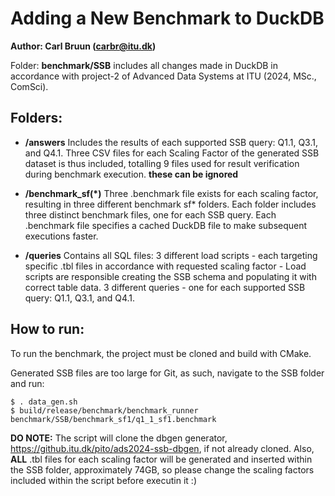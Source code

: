 # Adding a New Benchmark to DuckDB

**Author: Carl Bruun (carbr@itu.dk)**

Folder: **benchmark/SSB** includes all changes made in DuckDB in accordance with project-2 of Advanced Data Systems at ITU (2024, MSc., ComSci).

## Folders:
- **/answers**
Includes the results of each supported SSB query: Q1.1, Q3.1, and Q4.1.
Three CSV files for each Scaling Factor of the generated SSB dataset is thus included, totalling 9 files used for result verification during benchmark execution. **these can be ignored**


- **/benchmark_sf(*)**
Three .benchmark file exists for each scaling factor, resulting in three different benchmark sf* folders.
Each folder includes three distinct benchmark files, one for each SSB query.
Each .benchmark file specifies a cached DuckDB file to make subsequent executions faster.


- **/queries**
Contains all SQL files:
3 different load scripts - each targeting specific .tbl files in accordance with requested scaling factor - Load scripts are responsible creating the SSB schema and populating it with correct table data.
3 different queries - one for each supported SSB query: Q1.1, Q3.1, and Q4.1.

## How to run:
To run the benchmark, the project must be cloned and build with CMake.

Generated SSB files are too large for Git, as such, navigate to the SSB folder and run:
```console
$ . data_gen.sh
$ build/release/benchmark/benchmark_runner benchmark/SSB/benchmark_sf1/q1_1_sf1.benchmark
```

**DO NOTE:**
The script will clone the dbgen generator, https://github.itu.dk/pito/ads2024-ssb-dbgen, if not already cloned.
Also, **ALL** .tbl files for each scaling factor will be generated and inserted within the SSB folder, approximately 74GB, so please change the scaling factors included within the script before executin it :) 





